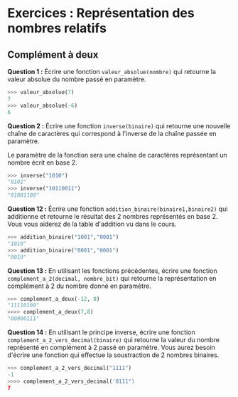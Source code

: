 # Exercices : Représentation des nombres relatifs



## Complément à deux

__Question 1 :__ Écrire une fonction ``valeur_absolue(nombre)`` qui retourne la valeur absolue du nombre passé en paramètre.

```python
>>> valeur_absolue(7)
7
>>> valeur_absolue(-6)
6
```



__Question 2 :__ Écrire une fonction ``inverse(binaire)`` qui retourne une nouvelle chaîne de caractères qui correspond à l'inverse de la chaîne passée en paramètre. 

Le paramètre de la fonction sera une chaîne de caractères représentant un nombre écrit en base 2. 

``` python
>>> inverse("1010")
"0101"
>>> inverse("10110011")
"01001100"
```



__Question 12 :__ Écrire une fonction ``addition_binaire(binaire1,binaire2)`` qui additionne et retourne le résultat des 2 nombres représentés en base 2. Vous vous aiderez de la table d'addition vu dans le cours.

```python
>>> addition_binaire("1001","0001")
"1010"
>>> addition_binaire("0001","0001")
"0010"
```



__Question 13 :__ En utilisant les fonctions précédentes, écrire une fonction ``complement_a_2(decimal, nombre_bit)`` qui retourne la représentation en complément à 2 du nombre donné en paramètre.

``` python
>>> complement_a_deux(-12, 8)
"11110100"
>>>> complement_a_deux(7,8)
"00000111"
```


__Question 14 :__ En utilisant le principe inverse, écrire une fonction ``complement_a_2_vers_decimal(binaire)`` qui retourne la valeur du nombre représenté en complément à 2 passé en paramètre. Vous aurez besoin d'écrire une fonction qui effectue la soustraction de 2 nombres binaires.

``` python
>>> complement_a_2_vers_decimal("1111")
-1
>>>> complement_a_2_vers_decimal('0111")
7
```
